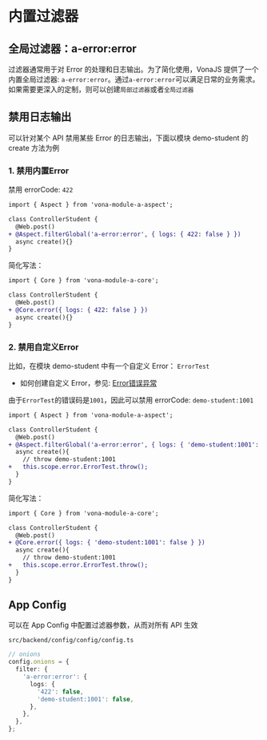 # 内置过滤器

## 全局过滤器：a-error:error

过滤器通常用于对 Error 的处理和日志输出。为了简化使用，VonaJS 提供了一个内置全局过滤器: `a-error:error`。通过`a-error:error`可以满足日常的业务需求。如果需要更深入的定制，则可以创建`局部过滤器`或者`全局过滤器`

## 禁用日志输出

可以针对某个 API 禁用某些 Error 的日志输出，下面以模块 demo-student 的 create 方法为例

### 1. 禁用内置Error

禁用 errorCode: `422`

``` diff
import { Aspect } from 'vona-module-a-aspect';

class ControllerStudent {
  @Web.post()
+ @Aspect.filterGlobal('a-error:error', { logs: { 422: false } })
  async create(){}
}
```

简化写法：

``` diff
import { Core } from 'vona-module-a-core';

class ControllerStudent {
  @Web.post()
+ @Core.error({ logs: { 422: false } })
  async create(){}
}
```

### 2. 禁用自定义Error

比如，在模块 demo-student 中有一个自定义 Error： `ErrorTest`

- 如何创建自定义 Error，参见: [Error错误异常](../../essentials/scope/error.md)

由于`ErrorTest`的错误码是`1001`，因此可以禁用 errorCode: `demo-student:1001`

``` diff
import { Aspect } from 'vona-module-a-aspect';

class ControllerStudent {
  @Web.post()
+ @Aspect.filterGlobal('a-error:error', { logs: { 'demo-student:1001': false } })
  async create(){
    // throw demo-student:1001
+   this.scope.error.ErrorTest.throw();
  }
}
```

简化写法：

``` diff
import { Core } from 'vona-module-a-core';

class ControllerStudent {
  @Web.post()
+ @Core.error({ logs: { 'demo-student:1001': false } })
  async create(){
    // throw demo-student:1001
+   this.scope.error.ErrorTest.throw();
  }
}
```

## App Config

可以在 App Config 中配置过滤器参数，从而对所有 API 生效

`src/backend/config/config/config.ts`

``` typescript
// onions
config.onions = {
  filter: {
    'a-error:error': {
      logs: {
        '422': false,
        'demo-student:1001': false,
      },
    },
  },
};
```
